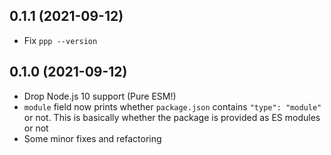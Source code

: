 ## 0.1.1 (2021-09-12)
- Fix `ppp --version`

## 0.1.0 (2021-09-12)
- Drop Node.js 10 support (Pure ESM!)
- `module` field now prints whether `package.json` contains `"type": "module"` or not. This is basically whether the package is provided as ES modules or not
- Some minor fixes and refactoring
